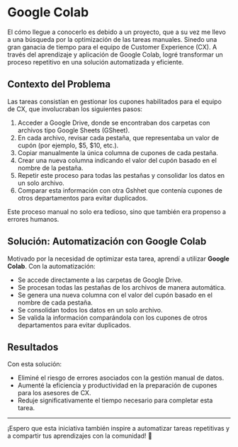 # Google Colab

El cómo llegue a conocerlo es debido a un proyecto, que a su vez me llevo a una búsqueda por la optimización de las tareas manuales. Sinedo una gran ganacia de tiempo para el equipo de Customer Experience (CX). A través del aprendizaje y aplicación de Google Colab, logré transformar un proceso repetitivo en una solución automatizada y eficiente.

## Contexto del Problema
Las tareas consistían en gestionar los cupones habilitados para el equipo de CX, que involucraban los siguientes pasos:

1. Acceder a Google Drive, donde se encontraban dos carpetas con archivos tipo Google Sheets (GSheet).
2. En cada archivo, revisar cada pestaña, que representaba un valor de cupón (por ejemplo, $5, $10, etc.).
3. Copiar manualmente la única columna de cupones de cada pestaña.
4. Crear una nueva columna indicando el valor del cupón basado en el nombre de la pestaña.
5. Repetir este proceso para todas las pestañas y consolidar los datos en un solo archivo.
6. Comparar esta información con otra Gshhet que contenía cupones de otros departamentos para evitar duplicados.

Este proceso manual no solo era tedioso, sino que también era propenso a errores humanos.

## Solución: Automatización con Google Colab

Motivado por la necesidad de optimizar esta tarea, aprendí a utilizar **Google Colab**. Con la automatización:

- Se accede directamente a las carpetas de Google Drive.
- Se procesan todas las pestañas de los archivos de manera automática.
- Se genera una nueva columna con el valor del cupón basado en el nombre de cada pestaña.
- Se consolidan todos los datos en un solo archivo.
- Se valida la información comparándola con los cupones de otros departamentos para evitar duplicados.

## Resultados

Con esta solución:
- Eliminé el riesgo de errores asociados con la gestión manual de datos.
- Aumenté la eficiencia y productividad en la preparación de cupones para los asesores de CX.
- Reduje significativamente el tiempo necesario para completar esta tarea.

---
¡Espero que esta iniciativa también inspire a automatizar tareas repetitivas y a compartir tus aprendizajes con la comunidad! 🚀

